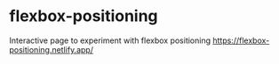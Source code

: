 # flexbox-positioning

Interactive page to experiment with flexbox positioning https://flexbox-positioning.netlify.app/
